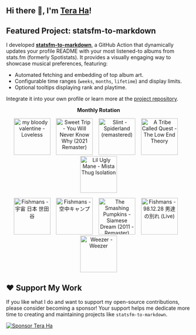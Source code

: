 ## Hi there 👋, I'm [Tera Ha](https://teraha.com)!

## Featured Project: statsfm-to-markdown

I developed **[statsfm-to-markdown](https://github.com/teraha-dev/statsfm-to-markdown)**, a GitHub Action that dynamically updates your profile README with your most listened-to albums from stats.fm (formerly Spotistats). It provides a visually engaging way to showcase musical preferences, featuring:

* Automated fetching and embedding of top album art.
* Configurable time ranges (`weeks`, `months`, `lifetime`) and display limits.
* Optional tooltips displaying rank and playtime.

Integrate it into your own profile or learn more at the [project repository](https://github.com/teraha-dev/statsfm-to-markdown).

<p align="center"><strong>Monthly Rotation</strong></p> 

<!-- STATSFM START -->

<p align="center"><a href="https://open.spotify.com/album/3GH4IiI6jQAIvnHVdb5FB6" target="_blank" rel="noopener noreferrer" title="#1 my bloody valentine - Loveless (13h 32m)"><img src="https://is1-ssl.mzstatic.com/image/thumb/Music116/v4/d8/9c/a2/d89ca2ad-3191-d877-4c2f-13fb3e619a7b/887830015998.png/768x768bb.jpg" alt="my bloody valentine - Loveless" width="100" height="100"></a>    <a href="https://open.spotify.com/album/0kmPn6M3cue7rec6Unw6BD" target="_blank" rel="noopener noreferrer" title="#2 Sweet Trip - You Will Never Know Why (2021 Remaster) (9h 17m)"><img src="https://is1-ssl.mzstatic.com/image/thumb/Music126/v4/7c/4f/98/7c4f9871-cc8a-ebe2-fcb3-2764971f0e6d/708527202227.jpg/768x768bb.jpg" alt="Sweet Trip - You Will Never Know Why (2021 Remaster)" width="100" height="100"></a>    <a href="https://open.spotify.com/album/3crSdepGPHDSUXAU9y98lG" target="_blank" rel="noopener noreferrer" title="#3 Slint - Spiderland (remastered) (7h 18m)"><img src="https://is1-ssl.mzstatic.com/image/thumb/Music125/v4/2d/62/b7/2d62b77d-9518-b5f1-7212-5542597953c2/cover.jpg/768x768bb.jpg" alt="Slint - Spiderland (remastered)" width="100" height="100"></a>    <a href="https://open.spotify.com/album/1p12OAWwudgMqfMzjMvl2a" target="_blank" rel="noopener noreferrer" title="#4 A Tribe Called Quest - The Low End Theory (6h 56m)"><img src="https://is1-ssl.mzstatic.com/image/thumb/Music115/v4/e0/14/c8/e014c80a-425b-e01a-1124-cee985bcb5e6/dj.qafpkddz.jpg/768x768bb.jpg" alt="A Tribe Called Quest - The Low End Theory" width="100" height="100"></a>    <a href="https://open.spotify.com/album/6VNXIYzXocTyZMNDLG88Gb" target="_blank" rel="noopener noreferrer" title="#5 Lil Ugly Mane - Mista Thug Isolation (4h 57m)"><img src="https://is1-ssl.mzstatic.com/image/thumb/Music114/v4/b9/50/6d/b9506d81-f62b-f8c9-09c9-a3176954b518/artwork.jpg/768x768bb.jpg" alt="Lil Ugly Mane - Mista Thug Isolation" width="100" height="100"></a></p>
<p align="center"><a href="https://open.spotify.com/album/0hUfv1cSXNaBZ6dHKGluEy" target="_blank" rel="noopener noreferrer" title="#6 Fishmans - 宇宙 日本 世田谷 (4h 28m)"><img src="https://is1-ssl.mzstatic.com/image/thumb/Music124/v4/c2/07/3e/c2073eb3-3d9f-ea83-cd4f-e6e475ffaa74/00602567908708.rgb.jpg/768x768bb.jpg" alt="Fishmans - 宇宙 日本 世田谷" width="100" height="100"></a>    <a href="https://open.spotify.com/album/7GOdEIOvr41lvxDK7bvPrI" target="_blank" rel="noopener noreferrer" title="#7 Fishmans - 空中キャンプ (3h 26m)"><img src="https://i.scdn.co/image/ab67616d000048515015ae782258977ea551406a" alt="Fishmans - 空中キャンプ" width="100" height="100"></a>    <a href="https://open.spotify.com/album/3YDm8Vu6IOjjVdLNHlJtj0" target="_blank" rel="noopener noreferrer" title="#8 The Smashing Pumpkins - Siamese Dream (2011 - Remaster) (3h 0m)"><img src="https://i.scdn.co/image/ab67616d000048512d6d46ea0c000c11083f2158" alt="The Smashing Pumpkins - Siamese Dream (2011 - Remaster)" width="100" height="100"></a>    <a href="https://open.spotify.com/album/5K4YFkTizFoMOyN5Khfp7G" target="_blank" rel="noopener noreferrer" title="#9 Fishmans - 98.12.28 男達の別れ (Live) (2h 27m)"><img src="https://i.scdn.co/image/ab67616d0000b273b8b2f65e2dfa733439974801" alt="Fishmans - 98.12.28 男達の別れ (Live)" width="100" height="100"></a>    <a href="https://open.spotify.com/album/1xpGyKyV26uPstk1Elgp9Q" target="_blank" rel="noopener noreferrer" title="#10 Weezer - Weezer (2h 15m)"><img src="https://is1-ssl.mzstatic.com/image/thumb/Music221/v4/d0/16/da/d016da24-577e-b584-3a5a-116efb5ca362/16UMGIM52971.rgb.jpg/768x768bb.jpg" alt="Weezer - Weezer" width="100" height="100"></a></p>
<!-- STATSFM END -->

## ❤️ Support My Work

If you like what I do and want to support my open-source contributions, please consider becoming a sponsor! Your support helps me dedicate more time to creating and maintaining projects like `statsfm-to-markdown`.

[![Sponsor Tera Ha](https://img.shields.io/github/sponsors/teraha-dev?style=social&logo=github)](https://github.com/sponsors/teraha-dev)
